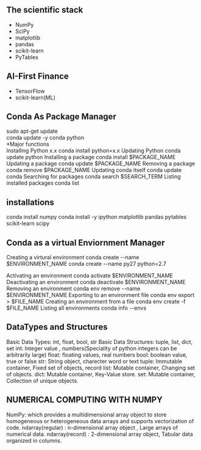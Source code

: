 
The scientific stack
--------------------
* NumPy
* SciPy
* matplotlib
* pandas
* scikit-learn
* PyTables

AI-First Finance
----------------
* TensorFlow
* scikit-learn(ML)

Conda As Package Manager
------------------------
sudo apt-get update   
conda update -y conda python  
*Major functions   
Installing Python x.x
  conda install python=x.x
Updating Python
  conda update python
Installing a package
  conda install $PACKAGE_NAME
Updating a package
 conda update $PACKAGE_NAME
Removing a package
  conda remove $PACKAGE_NAME
Updating conda itself
  conda update conda
Searching for packages
  conda search $SEARCH_TERM
Listing installed packages
  conda list

installations
-------------
conda install numpy
conda install -y ipython matplotlib pandas pytables scikit-learn scipy

Conda as a virtual Enviornment Manager
--------------------------------------
Creating a virtural environment
  conda create --name $ENVIRONMENT_NAME
  conda create --name py27 python=2.7

Activating an environment
  conda activate $ENVIRONMENT_NAME
Deactivating an environment
  conda deactivate $ENVIRONMENT_NAME
Removing an environment
  conda env remove --name $ENVIRONMENT_NAME
Exporting to an environment file
  conda env export > $FILE_NAME
Creating an environment from a file
  conda env create  -f $FILE_NAME
Listing all environments 
  conda info --envs

DataTypes and Structures
------------------------
Basic Data Types: int, float, bool, str
Basic Data Structures: tuple, list, dict, set
int: Integer value , numbers(Speciality of python integers can be arbitrarily large)
float: floating values, real numbers
bool: boolean value, true or false
str: String object, charecter word or text
tuple: Immutable container, Fixed set of objects, record
list: Mutable container, Changing set of objects.
dict: Mutable container, Key-Value store.
set: Mutable container, Collection of unique objects.

NUMERICAL COMPUTING WITH NUMPY
------------------------------
NumPy: which provides a multidimensional array object to store homogeneous or heterogeneous data arrays and supports vectorization of code.
ndarray(regular) : n-dimensional array object , Large arrays of numerical data.
ndarray(record) : 2-dimensional array object, Tabular data organized in columns.


